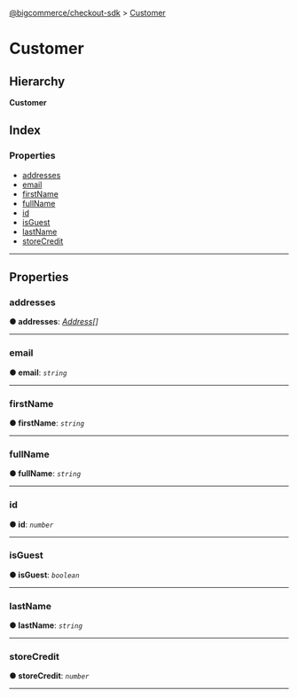 [@bigcommerce/checkout-sdk](../README.md) > [Customer](../interfaces/customer.md)

# Customer

## Hierarchy

**Customer**

## Index

### Properties

* [addresses](customer.md#addresses)
* [email](customer.md#email)
* [firstName](customer.md#firstname)
* [fullName](customer.md#fullname)
* [id](customer.md#id)
* [isGuest](customer.md#isguest)
* [lastName](customer.md#lastname)
* [storeCredit](customer.md#storecredit)

---

## Properties

<a id="addresses"></a>

###  addresses

**● addresses**: *[Address](address.md)[]*

___
<a id="email"></a>

###  email

**● email**: *`string`*

___
<a id="firstname"></a>

###  firstName

**● firstName**: *`string`*

___
<a id="fullname"></a>

###  fullName

**● fullName**: *`string`*

___
<a id="id"></a>

###  id

**● id**: *`number`*

___
<a id="isguest"></a>

###  isGuest

**● isGuest**: *`boolean`*

___
<a id="lastname"></a>

###  lastName

**● lastName**: *`string`*

___
<a id="storecredit"></a>

###  storeCredit

**● storeCredit**: *`number`*

___

